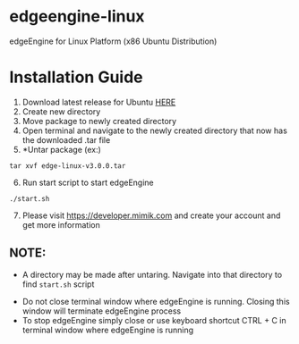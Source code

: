 # edgeengine-linux
edgeEngine for Linux Platform (x86 Ubuntu Distribution)

# Installation Guide
1. Download latest release for Ubuntu [HERE](https://github.com/edgeEngine/edgeengine-linux/releases)
2. Create new directory
3. Move package to newly created directory 
4. Open terminal and navigate to the newly created directory that now has the downloaded .tar file
5. *Untar package (ex:)
```
tar xvf edge-linux-v3.0.0.tar
```
6. Run start script to start edgeEngine
```
./start.sh
```
7. Please visit https://developer.mimik.com and create your account and get more information

## NOTE:
* A directory may be made after untaring. Navigate into that directory to find `start.sh` script 
- Do not close terminal window where edgeEngine is running. Closing this window will terminate edgeEngine process
- To stop edgeEngine simply close or use keyboard shortcut CTRL + C in terminal window where edgeEngine is running
